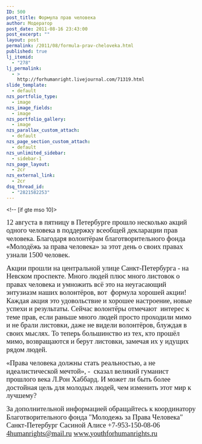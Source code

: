 ```yaml
---
ID: 500
post_title: Формула прав человека
author: Модератор
post_date: 2011-08-16 23:43:00
post_excerpt: ""
layout: post
permalink: /2011/08/formula-prav-cheloveka.html
published: true
lj_itemid:
  - "278"
lj_permalink:
  - >
    http://forhumanright.livejournal.com/71319.html
slide_template:
  - default
nzs_portfolio_type:
  - image
nzs_image_fields:
  - image
nzs_portfolio_gallery:
  - image
nzs_parallax_custom_attach:
  - default
nzs_page_section_custom_attach:
  - default
nzs_unlimited_sidebar:
  - sidebar-1
nzs_page_layout:
  - 2cr
nzs_external_link:
  - 2cr
dsq_thread_id:
  - "2821582253"
---
```

<img src="http://cs5338.vk.com/u132145096/132409092/x_5b26039f.jpg" alt="" align="left" /><!-- [if gte mso 9]><xml>
<o:OfficeDocumentSettings>
<o:RelyOnVML />
<o:AllowPNG />
</o:OfficeDocumentSettings>
</xml><![endif]--><!-- [if gte mso 9]><xml>
<w:WordDocument>
<w:View>Normal</w:View>
<w:Zoom>0</w:Zoom>
<w:TrackMoves />
<w:TrackFormatting />
<w:PunctuationKerning />
<w:ValidateAgainstSchemas />
<w:SaveIfXMLInvalid>false</w:SaveIfXMLInvalid>
<w:IgnoreMixedContent>false</w:IgnoreMixedContent>
<w:AlwaysShowPlaceholderText>false</w:AlwaysShowPlaceholderText>
<w:DoNotPromoteQF />
<w:LidThemeOther>RU</w:LidThemeOther>
<w:LidThemeAsian>X-NONE</w:LidThemeAsian>
<w:LidThemeComplexScript>X-NONE</w:LidThemeComplexScript>
<w:Compatibility>
<w:BreakWrappedTables />
<w:SnapToGridInCell />
<w:WrapTextWithPunct />
<w:UseAsianBreakRules />
<w:DontGrowAutofit />
<w:SplitPgBreakAndParaMark />
<w:DontVertAlignCellWithSp />
<w:DontBreakConstrainedForcedTables />
<w:DontVertAlignInTxbx />
<w:Word11KerningPairs />
<w:CachedColBalance />
</w:Compatibility>
<m:mathPr>
<m:mathFont m:val="Cambria Math" />
<m:brkBin m:val="before" />
<m:brkBinSub m:val="&#45;-" />
<m:smallFrac m:val="off" />
<m:dispDef />
<m:lMargin m:val="0" />
<m:rMargin m:val="0" />
<m:defJc m:val="centerGroup" />
<m:wrapIndent m:val="1440" />
<m:intLim m:val="subSup" />
<m:naryLim m:val="undOvr" />
</m:mathPr></w:WordDocument>
</xml><![endif]--><!-- [if gte mso 9]><xml>
<w:LatentStyles DefLockedState="false" DefUnhideWhenUsed="true"
DefSemiHidden="true" DefQFormat="false" DefPriority="99"
LatentStyleCount="267">
<w:LsdException Locked="false" Priority="0" SemiHidden="false"
UnhideWhenUsed="false" QFormat="true" Name="Normal" />
<w:LsdException Locked="false" Priority="9" SemiHidden="false"
UnhideWhenUsed="false" QFormat="true" Name="heading 1" />
<w:LsdException Locked="false" Priority="9" QFormat="true" Name="heading 2" />
<w:LsdException Locked="false" Priority="9" QFormat="true" Name="heading 3" />
<w:LsdException Locked="false" Priority="9" QFormat="true" Name="heading 4" />
<w:LsdException Locked="false" Priority="9" QFormat="true" Name="heading 5" />
<w:LsdException Locked="false" Priority="9" QFormat="true" Name="heading 6" />
<w:LsdException Locked="false" Priority="9" QFormat="true" Name="heading 7" />
<w:LsdException Locked="false" Priority="9" QFormat="true" Name="heading 8" />
<w:LsdException Locked="false" Priority="9" QFormat="true" Name="heading 9" />
<w:LsdException Locked="false" Priority="39" Name="toc 1" />
<w:LsdException Locked="false" Priority="39" Name="toc 2" />
<w:LsdException Locked="false" Priority="39" Name="toc 3" />
<w:LsdException Locked="false" Priority="39" Name="toc 4" />
<w:LsdException Locked="false" Priority="39" Name="toc 5" />
<w:LsdException Locked="false" Priority="39" Name="toc 6" />
<w:LsdException Locked="false" Priority="39" Name="toc 7" />
<w:LsdException Locked="false" Priority="39" Name="toc 8" />
<w:LsdException Locked="false" Priority="39" Name="toc 9" />
<w:LsdException Locked="false" Priority="35" QFormat="true" Name="caption" />
<w:LsdException Locked="false" Priority="10" SemiHidden="false"
UnhideWhenUsed="false" QFormat="true" Name="Title" />
<w:LsdException Locked="false" Priority="1" Name="Default Paragraph Font" />
<w:LsdException Locked="false" Priority="11" SemiHidden="false"
UnhideWhenUsed="false" QFormat="true" Name="Subtitle" />
<w:LsdException Locked="false" Priority="22" SemiHidden="false"
UnhideWhenUsed="false" QFormat="true" Name="Strong" />
<w:LsdException Locked="false" Priority="20" SemiHidden="false"
UnhideWhenUsed="false" QFormat="true" Name="Emphasis" />
<w:LsdException Locked="false" Priority="59" SemiHidden="false"
UnhideWhenUsed="false" Name="Table Grid" />
<w:LsdException Locked="false" UnhideWhenUsed="false" Name="Placeholder Text" />
<w:LsdException Locked="false" Priority="1" SemiHidden="false"
UnhideWhenUsed="false" QFormat="true" Name="No Spacing" />
<w:LsdException Locked="false" Priority="60" SemiHidden="false"
UnhideWhenUsed="false" Name="Light Shading" />
<w:LsdException Locked="false" Priority="61" SemiHidden="false"
UnhideWhenUsed="false" Name="Light List" />
<w:LsdException Locked="false" Priority="62" SemiHidden="false"
UnhideWhenUsed="false" Name="Light Grid" />
<w:LsdException Locked="false" Priority="63" SemiHidden="false"
UnhideWhenUsed="false" Name="Medium Shading 1" />
<w:LsdException Locked="false" Priority="64" SemiHidden="false"
UnhideWhenUsed="false" Name="Medium Shading 2" />
<w:LsdException Locked="false" Priority="65" SemiHidden="false"
UnhideWhenUsed="false" Name="Medium List 1" />
<w:LsdException Locked="false" Priority="66" SemiHidden="false"
UnhideWhenUsed="false" Name="Medium List 2" />
<w:LsdException Locked="false" Priority="67" SemiHidden="false"
UnhideWhenUsed="false" Name="Medium Grid 1" />
<w:LsdException Locked="false" Priority="68" SemiHidden="false"
UnhideWhenUsed="false" Name="Medium Grid 2" />
<w:LsdException Locked="false" Priority="69" SemiHidden="false"
UnhideWhenUsed="false" Name="Medium Grid 3" />
<w:LsdException Locked="false" Priority="70" SemiHidden="false"
UnhideWhenUsed="false" Name="Dark List" />
<w:LsdException Locked="false" Priority="71" SemiHidden="false"
UnhideWhenUsed="false" Name="Colorful Shading" />
<w:LsdException Locked="false" Priority="72" SemiHidden="false"
UnhideWhenUsed="false" Name="Colorful List" />
<w:LsdException Locked="false" Priority="73" SemiHidden="false"
UnhideWhenUsed="false" Name="Colorful Grid" />
<w:LsdException Locked="false" Priority="60" SemiHidden="false"
UnhideWhenUsed="false" Name="Light Shading Accent 1" />
<w:LsdException Locked="false" Priority="61" SemiHidden="false"
UnhideWhenUsed="false" Name="Light List Accent 1" />
<w:LsdException Locked="false" Priority="62" SemiHidden="false"
UnhideWhenUsed="false" Name="Light Grid Accent 1" />
<w:LsdException Locked="false" Priority="63" SemiHidden="false"
UnhideWhenUsed="false" Name="Medium Shading 1 Accent 1" />
<w:LsdException Locked="false" Priority="64" SemiHidden="false"
UnhideWhenUsed="false" Name="Medium Shading 2 Accent 1" />
<w:LsdException Locked="false" Priority="65" SemiHidden="false"
UnhideWhenUsed="false" Name="Medium List 1 Accent 1" />
<w:LsdException Locked="false" UnhideWhenUsed="false" Name="Revision" />
<w:LsdException Locked="false" Priority="34" SemiHidden="false"
UnhideWhenUsed="false" QFormat="true" Name="List Paragraph" />
<w:LsdException Locked="false" Priority="29" SemiHidden="false"
UnhideWhenUsed="false" QFormat="true" Name="Quote" />
<w:LsdException Locked="false" Priority="30" SemiHidden="false"
UnhideWhenUsed="false" QFormat="true" Name="Intense Quote" />
<w:LsdException Locked="false" Priority="66" SemiHidden="false"
UnhideWhenUsed="false" Name="Medium List 2 Accent 1" />
<w:LsdException Locked="false" Priority="67" SemiHidden="false"
UnhideWhenUsed="false" Name="Medium Grid 1 Accent 1" />
<w:LsdException Locked="false" Priority="68" SemiHidden="false"
UnhideWhenUsed="false" Name="Medium Grid 2 Accent 1" />
<w:LsdException Locked="false" Priority="69" SemiHidden="false"
UnhideWhenUsed="false" Name="Medium Grid 3 Accent 1" />
<w:LsdException Locked="false" Priority="70" SemiHidden="false"
UnhideWhenUsed="false" Name="Dark List Accent 1" />
<w:LsdException Locked="false" Priority="71" SemiHidden="false"
UnhideWhenUsed="false" Name="Colorful Shading Accent 1" />
<w:LsdException Locked="false" Priority="72" SemiHidden="false"
UnhideWhenUsed="false" Name="Colorful List Accent 1" />
<w:LsdException Locked="false" Priority="73" SemiHidden="false"
UnhideWhenUsed="false" Name="Colorful Grid Accent 1" />
<w:LsdException Locked="false" Priority="60" SemiHidden="false"
UnhideWhenUsed="false" Name="Light Shading Accent 2" />
<w:LsdException Locked="false" Priority="61" SemiHidden="false"
UnhideWhenUsed="false" Name="Light List Accent 2" />
<w:LsdException Locked="false" Priority="62" SemiHidden="false"
UnhideWhenUsed="false" Name="Light Grid Accent 2" />
<w:LsdException Locked="false" Priority="63" SemiHidden="false"
UnhideWhenUsed="false" Name="Medium Shading 1 Accent 2" />
<w:LsdException Locked="false" Priority="64" SemiHidden="false"
UnhideWhenUsed="false" Name="Medium Shading 2 Accent 2" />
<w:LsdException Locked="false" Priority="65" SemiHidden="false"
UnhideWhenUsed="false" Name="Medium List 1 Accent 2" />
<w:LsdException Locked="false" Priority="66" SemiHidden="false"
UnhideWhenUsed="false" Name="Medium List 2 Accent 2" />
<w:LsdException Locked="false" Priority="67" SemiHidden="false"
UnhideWhenUsed="false" Name="Medium Grid 1 Accent 2" />
<w:LsdException Locked="false" Priority="68" SemiHidden="false"
UnhideWhenUsed="false" Name="Medium Grid 2 Accent 2" />
<w:LsdException Locked="false" Priority="69" SemiHidden="false"
UnhideWhenUsed="false" Name="Medium Grid 3 Accent 2" />
<w:LsdException Locked="false" Priority="70" SemiHidden="false"
UnhideWhenUsed="false" Name="Dark List Accent 2" />
<w:LsdException Locked="false" Priority="71" SemiHidden="false"
UnhideWhenUsed="false" Name="Colorful Shading Accent 2" />
<w:LsdException Locked="false" Priority="72" SemiHidden="false"
UnhideWhenUsed="false" Name="Colorful List Accent 2" />
<w:LsdException Locked="false" Priority="73" SemiHidden="false"
UnhideWhenUsed="false" Name="Colorful Grid Accent 2" />
<w:LsdException Locked="false" Priority="60" SemiHidden="false"
UnhideWhenUsed="false" Name="Light Shading Accent 3" />
<w:LsdException Locked="false" Priority="61" SemiHidden="false"
UnhideWhenUsed="false" Name="Light List Accent 3" />
<w:LsdException Locked="false" Priority="62" SemiHidden="false"
UnhideWhenUsed="false" Name="Light Grid Accent 3" />
<w:LsdException Locked="false" Priority="63" SemiHidden="false"
UnhideWhenUsed="false" Name="Medium Shading 1 Accent 3" />
<w:LsdException Locked="false" Priority="64" SemiHidden="false"
UnhideWhenUsed="false" Name="Medium Shading 2 Accent 3" />
<w:LsdException Locked="false" Priority="65" SemiHidden="false"
UnhideWhenUsed="false" Name="Medium List 1 Accent 3" />
<w:LsdException Locked="false" Priority="66" SemiHidden="false"
UnhideWhenUsed="false" Name="Medium List 2 Accent 3" />
<w:LsdException Locked="false" Priority="67" SemiHidden="false"
UnhideWhenUsed="false" Name="Medium Grid 1 Accent 3" />
<w:LsdException Locked="false" Priority="68" SemiHidden="false"
UnhideWhenUsed="false" Name="Medium Grid 2 Accent 3" />
<w:LsdException Locked="false" Priority="69" SemiHidden="false"
UnhideWhenUsed="false" Name="Medium Grid 3 Accent 3" />
<w:LsdException Locked="false" Priority="70" SemiHidden="false"
UnhideWhenUsed="false" Name="Dark List Accent 3" />
<w:LsdException Locked="false" Priority="71" SemiHidden="false"
UnhideWhenUsed="false" Name="Colorful Shading Accent 3" />
<w:LsdException Locked="false" Priority="72" SemiHidden="false"
UnhideWhenUsed="false" Name="Colorful List Accent 3" />
<w:LsdException Locked="false" Priority="73" SemiHidden="false"
UnhideWhenUsed="false" Name="Colorful Grid Accent 3" />
<w:LsdException Locked="false" Priority="60" SemiHidden="false"
UnhideWhenUsed="false" Name="Light Shading Accent 4" />
<w:LsdException Locked="false" Priority="61" SemiHidden="false"
UnhideWhenUsed="false" Name="Light List Accent 4" />
<w:LsdException Locked="false" Priority="62" SemiHidden="false"
UnhideWhenUsed="false" Name="Light Grid Accent 4" />
<w:LsdException Locked="false" Priority="63" SemiHidden="false"
UnhideWhenUsed="false" Name="Medium Shading 1 Accent 4" />
<w:LsdException Locked="false" Priority="64" SemiHidden="false"
UnhideWhenUsed="false" Name="Medium Shading 2 Accent 4" />
<w:LsdException Locked="false" Priority="65" SemiHidden="false"
UnhideWhenUsed="false" Name="Medium List 1 Accent 4" />
<w:LsdException Locked="false" Priority="66" SemiHidden="false"
UnhideWhenUsed="false" Name="Medium List 2 Accent 4" />
<w:LsdException Locked="false" Priority="67" SemiHidden="false"
UnhideWhenUsed="false" Name="Medium Grid 1 Accent 4" />
<w:LsdException Locked="false" Priority="68" SemiHidden="false"
UnhideWhenUsed="false" Name="Medium Grid 2 Accent 4" />
<w:LsdException Locked="false" Priority="69" SemiHidden="false"
UnhideWhenUsed="false" Name="Medium Grid 3 Accent 4" />
<w:LsdException Locked="false" Priority="70" SemiHidden="false"
UnhideWhenUsed="false" Name="Dark List Accent 4" />
<w:LsdException Locked="false" Priority="71" SemiHidden="false"
UnhideWhenUsed="false" Name="Colorful Shading Accent 4" />
<w:LsdException Locked="false" Priority="72" SemiHidden="false"
UnhideWhenUsed="false" Name="Colorful List Accent 4" />
<w:LsdException Locked="false" Priority="73" SemiHidden="false"
UnhideWhenUsed="false" Name="Colorful Grid Accent 4" />
<w:LsdException Locked="false" Priority="60" SemiHidden="false"
UnhideWhenUsed="false" Name="Light Shading Accent 5" />
<w:LsdException Locked="false" Priority="61" SemiHidden="false"
UnhideWhenUsed="false" Name="Light List Accent 5" />
<w:LsdException Locked="false" Priority="62" SemiHidden="false"
UnhideWhenUsed="false" Name="Light Grid Accent 5" />
<w:LsdException Locked="false" Priority="63" SemiHidden="false"
UnhideWhenUsed="false" Name="Medium Shading 1 Accent 5" />
<w:LsdException Locked="false" Priority="64" SemiHidden="false"
UnhideWhenUsed="false" Name="Medium Shading 2 Accent 5" />
<w:LsdException Locked="false" Priority="65" SemiHidden="false"
UnhideWhenUsed="false" Name="Medium List 1 Accent 5" />
<w:LsdException Locked="false" Priority="66" SemiHidden="false"
UnhideWhenUsed="false" Name="Medium List 2 Accent 5" />
<w:LsdException Locked="false" Priority="67" SemiHidden="false"
UnhideWhenUsed="false" Name="Medium Grid 1 Accent 5" />
<w:LsdException Locked="false" Priority="68" SemiHidden="false"
UnhideWhenUsed="false" Name="Medium Grid 2 Accent 5" />
<w:LsdException Locked="false" Priority="69" SemiHidden="false"
UnhideWhenUsed="false" Name="Medium Grid 3 Accent 5" />
<w:LsdException Locked="false" Priority="70" SemiHidden="false"
UnhideWhenUsed="false" Name="Dark List Accent 5" />
<w:LsdException Locked="false" Priority="71" SemiHidden="false"
UnhideWhenUsed="false" Name="Colorful Shading Accent 5" />
<w:LsdException Locked="false" Priority="72" SemiHidden="false"
UnhideWhenUsed="false" Name="Colorful List Accent 5" />
<w:LsdException Locked="false" Priority="73" SemiHidden="false"
UnhideWhenUsed="false" Name="Colorful Grid Accent 5" />
<w:LsdException Locked="false" Priority="60" SemiHidden="false"
UnhideWhenUsed="false" Name="Light Shading Accent 6" />
<w:LsdException Locked="false" Priority="61" SemiHidden="false"
UnhideWhenUsed="false" Name="Light List Accent 6" />
<w:LsdException Locked="false" Priority="62" SemiHidden="false"
UnhideWhenUsed="false" Name="Light Grid Accent 6" />
<w:LsdException Locked="false" Priority="63" SemiHidden="false"
UnhideWhenUsed="false" Name="Medium Shading 1 Accent 6" />
<w:LsdException Locked="false" Priority="64" SemiHidden="false"
UnhideWhenUsed="false" Name="Medium Shading 2 Accent 6" />
<w:LsdException Locked="false" Priority="65" SemiHidden="false"
UnhideWhenUsed="false" Name="Medium List 1 Accent 6" />
<w:LsdException Locked="false" Priority="66" SemiHidden="false"
UnhideWhenUsed="false" Name="Medium List 2 Accent 6" />
<w:LsdException Locked="false" Priority="67" SemiHidden="false"
UnhideWhenUsed="false" Name="Medium Grid 1 Accent 6" />
<w:LsdException Locked="false" Priority="68" SemiHidden="false"
UnhideWhenUsed="false" Name="Medium Grid 2 Accent 6" />
<w:LsdException Locked="false" Priority="69" SemiHidden="false"
UnhideWhenUsed="false" Name="Medium Grid 3 Accent 6" />
<w:LsdException Locked="false" Priority="70" SemiHidden="false"
UnhideWhenUsed="false" Name="Dark List Accent 6" />
<w:LsdException Locked="false" Priority="71" SemiHidden="false"
UnhideWhenUsed="false" Name="Colorful Shading Accent 6" />
<w:LsdException Locked="false" Priority="72" SemiHidden="false"
UnhideWhenUsed="false" Name="Colorful List Accent 6" />
<w:LsdException Locked="false" Priority="73" SemiHidden="false"
UnhideWhenUsed="false" Name="Colorful Grid Accent 6" />
<w:LsdException Locked="false" Priority="19" SemiHidden="false"
UnhideWhenUsed="false" QFormat="true" Name="Subtle Emphasis" />
<w:LsdException Locked="false" Priority="21" SemiHidden="false"
UnhideWhenUsed="false" QFormat="true" Name="Intense Emphasis" />
<w:LsdException Locked="false" Priority="31" SemiHidden="false"
UnhideWhenUsed="false" QFormat="true" Name="Subtle Reference" />
<w:LsdException Locked="false" Priority="32" SemiHidden="false"
UnhideWhenUsed="false" QFormat="true" Name="Intense Reference" />
<w:LsdException Locked="false" Priority="33" SemiHidden="false"
UnhideWhenUsed="false" QFormat="true" Name="Book Title" />
<w:LsdException Locked="false" Priority="37" Name="Bibliography" />
<w:LsdException Locked="false" Priority="39" QFormat="true" Name="TOC Heading" />
</w:LatentStyles>
</xml><![endif]--><!-- [if gte mso 10]>

<style>
 /* Style Definitions */
 table.MsoNormalTable
	{mso-style-name:"Обычная таблица";
	mso-tstyle-rowband-size:0;
	mso-tstyle-colband-size:0;
	mso-style-noshow:yes;
	mso-style-priority:99;
	mso-style-qformat:yes;
	mso-style-parent:"";
	mso-padding-alt:0cm 5.4pt 0cm 5.4pt;
	mso-para-margin-top:0cm;
	mso-para-margin-right:0cm;
	mso-para-margin-bottom:10.0pt;
	mso-para-margin-left:0cm;
	line-height:115%;
	mso-pagination:widow-orphan;
	font-size:11.0pt;
	font-family:"Calibri","sans-serif";
	mso-ascii-font-family:Calibri;
	mso-ascii-theme-font:minor-latin;
	mso-fareast-font-family:"Times New Roman";
	mso-fareast-theme-font:minor-fareast;
	mso-hansi-font-family:Calibri;
	mso-hansi-theme-font:minor-latin;
	mso-bidi-font-family:"Times New Roman";
	mso-bidi-theme-font:minor-bidi;}
</style><![endif]-->
<p class="MsoNormal"><span style="font-size: 14pt; line-height: 115%; font-family: 'Times New Roman','serif';">12 августа в пятницу в Петербурге прошло несколько акций одного человека в поддержку всеобщей декларации прав человека. Благодаря волонтёрам благотворительного фонда «Молодёжь за права человека» за этот день о своих правах узнали 1500 человек.</span></p>
<p class="MsoNormal"><span style="font-size: 14pt; line-height: 115%; font-family: 'Times New Roman','serif';">Акции прошли на центральной улице Санкт-Петербурга - на Невском проспекте. Много людей плюс много листовок о правах человека и умножить всё это на неугасающий энтузиазм наших волонтёров, вот<span>  </span>формула хорошей акции! Каждая акция это удовольствие и хорошее настроение, новые успехи и результаты. Сейчас волонтёры отмечают<span>  </span>интерес к теме прав, если раньше много людей просто проходили мимо и не брали листовки, даже не видели волонтёров, блуждая в своих мыслях. То теперь большинство из тех, кто прошёл мимо, возвращаются и берут листовки, замечая их у идущих рядом людей.</span></p>
<p class="MsoNormal"><span style="font-size: 14pt; line-height: 115%; font-family: 'Times New Roman','serif';">«Права человека должны стать реальностью, а не идеалистической мечтой», - <span> </span>сказал великий гуманист прошлого века Л.Рон Хаббард. И может ли быть более достойная цель для молодых людей, чем изменить этот мир к лучшему?</span></p>
<p class="MsoNormal"><span style="font-size: 14pt; line-height: 115%; font-family: 'Times New Roman','serif';">За дополнительной информацией обращайтесь к координатору
Благотворительного фонда
"Молодежь за Права Человека" Санкт-Петербург
Сасиной Алисе
+7-953-150-08-06
</span><a href="http://e.mail.ru/cgi-bin/sentmsg?compose&amp;To=4humanrights@mail.ru"><span style="font-size: 14pt; line-height: 115%; font-family: 'Times New Roman','serif';">4humanrights@mail.ru</span></a><span style="font-size: 14pt; line-height: 115%; font-family: 'Times New Roman','serif';">
</span><a href="http://www.youthforhumanrights.ru/" target="blank"><span style="font-size: 14pt; line-height: 115%; font-family: 'Times New Roman','serif';">www.youthforhumanrights.ru</span></a></p>